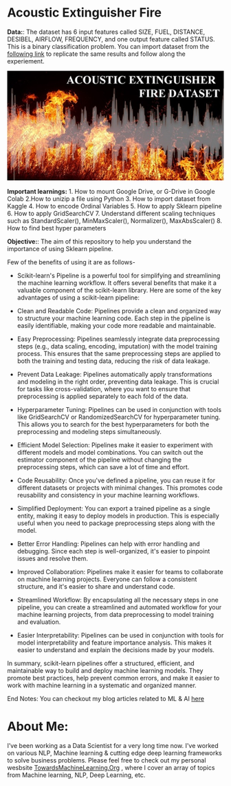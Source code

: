 # Acoustic Extinguisher Fire

**Data:**: The dataset has 6 input features called SIZE, FUEL,	DISTANCE,	DESIBEL,	AIRFLOW,	FREQUENCY, and one output feature called STATUS. This is a binary classification problem.
You can import dataset from the [following link](https://www.kaggle.com/datasets/muratkokludataset/acoustic-extinguisher-fire-dataset) to replicate the same results and follow along the experiement.

![Acoustic Extinguisher Fire Dataset](https://github.com/Praveen76/AcousticExtinguisherFire/blob/main/dataset-cover.jpeg)



**Important learnings:**
    1. How to mount Google Drive, or G-Drive in Google Colab
    2.How to unizip a file using Python
    3. How to import dataset from Kaggle
    4. How to encode Ordinal Variables
    5. How to apply Sklearn pipeline
    6. How to apply GridSearchCV
    7. Understand different scaling techniques such as StandardScaler(), MinMaxScaler(), Normalizer(), MaxAbsScaler()
    8. How to find best hyper parameters


**Objective:**: The aim of this repository to help you understand the importance of using Sklearn pipeline.

Few of the benefits of using it are as follows-
* Scikit-learn's Pipeline is a powerful tool for simplifying and streamlining the machine learning workflow. It offers several benefits that make it a valuable component of the scikit-learn library. Here are some of the key advantages of using a scikit-learn pipeline:

* Clean and Readable Code: Pipelines provide a clean and organized way to structure your machine learning code. Each step in the pipeline is easily identifiable, making your code more readable and maintainable.

* Easy Preprocessing: Pipelines seamlessly integrate data preprocessing steps (e.g., data scaling, encoding, imputation) with the model training process. This ensures that the same preprocessing steps are applied to both the training and testing data, reducing the risk of data leakage.

* Prevent Data Leakage: Pipelines automatically apply transformations and modeling in the right order, preventing data leakage. This is crucial for tasks like cross-validation, where you want to ensure that preprocessing is applied separately to each fold of the data.

* Hyperparameter Tuning: Pipelines can be used in conjunction with tools like GridSearchCV or RandomizedSearchCV for hyperparameter tuning. This allows you to search for the best hyperparameters for both the preprocessing and modeling steps simultaneously.
* Efficient Model Selection: Pipelines make it easier to experiment with different models and model combinations. You can switch out the estimator component of the pipeline without changing the preprocessing steps, which can save a lot of time and effort.

* Code Reusability: Once you've defined a pipeline, you can reuse it for different datasets or projects with minimal changes. This promotes code reusability and consistency in your machine learning workflows.

* Simplified Deployment: You can export a trained pipeline as a single entity, making it easy to deploy models in production. This is especially useful when you need to package preprocessing steps along with the model.

* Better Error Handling: Pipelines can help with error handling and debugging. Since each step is well-organized, it's easier to pinpoint issues and resolve them.

* Improved Collaboration: Pipelines make it easier for teams to collaborate on machine learning projects. Everyone can follow a consistent structure, and it's easier to share and understand code.

* Streamlined Workflow: By encapsulating all the necessary steps in one pipeline, you can create a streamlined and automated workflow for your machine learning projects, from data preprocessing to model training and evaluation.

* Easier Interpretability: Pipelines can be used in conjunction with tools for model interpretability and feature importance analysis. This makes it easier to understand and explain the decisions made by your models.

In summary, scikit-learn pipelines offer a structured, efficient, and maintainable way to build and deploy machine learning models. They promote best practices, help prevent common errors, and make it easier to work with machine learning in a systematic and organized manner.

End Notes:
You can checkout my blog articles related to ML & AI [here](https://towardsmachinelearning.org/)



# **About Me:**
I’ve been working as a Data Scientist for a very long time now. I've worked on various NLP, Machine learning & cutting edge deep learning frameworks to solve business problems. Please feel free to check out my personal wesbsite [TowardsMachineLearning.Org](https://towardsmachinelearning.org/) , where I cover an array of topics from Machine learning, NLP, Deep Learning, etc.


